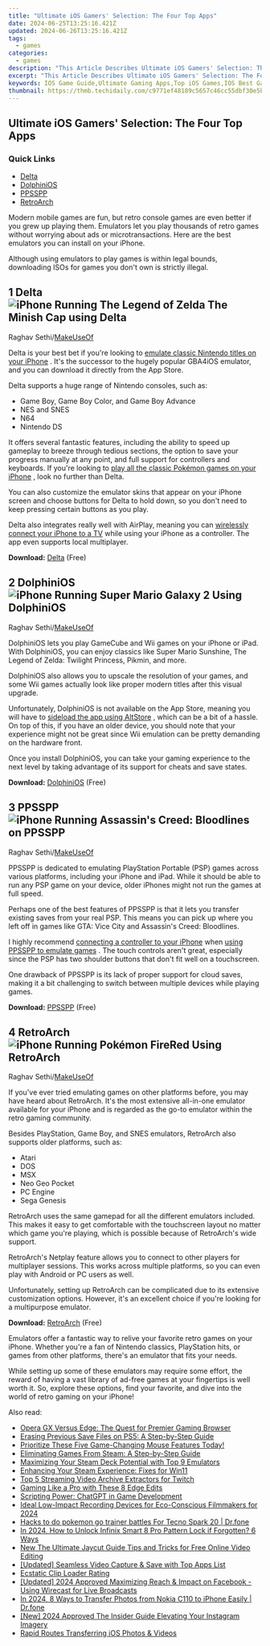 ```yaml
---
title: "Ultimate iOS Gamers' Selection: The Four Top Apps"
date: 2024-06-25T13:25:16.421Z
updated: 2024-06-26T13:25:16.421Z
tags:
  - games
categories:
  - games
description: "This Article Describes Ultimate iOS Gamers' Selection: The Four Top Apps"
excerpt: "This Article Describes Ultimate iOS Gamers' Selection: The Four Top Apps"
keywords: IOS Game Guide,Ultimate Gaming Apps,Top iOS Games,IOS Best Games,Premium iOS Games,IOS Game Selection,IOSGamerAppsTop4
thumbnail: https://thmb.techidaily.com/c9771ef48189c5657c46cc55dbf30e5b22c5c13c4b41b02a192204985e15f302.jpg
---
```


## Ultimate iOS Gamers' Selection: The Four Top Apps

### Quick Links

* [Delta](#delta)
* [DolphiniOS](#dolphinios)
* [PPSSPP](#ppsspp)
* [RetroArch](#retroarch)

 Modern mobile games are fun, but retro console games are even better if you grew up playing them. Emulators let you play thousands of retro games without worrying about ads or microtransactions. Here are the best emulators you can install on your iPhone.

 Although using emulators to play games is within legal bounds, downloading ISOs for games you don't own is strictly illegal.

## 1 Delta ![iPhone Running The Legend of Zelda The Minish Cap using Delta](https://static1.makeuseofimages.com/wordpress/wp-content/uploads/wm/2024/03/iphone-running-the-legend-of-zelda_-the-minish-cap-using-delta.jpg)

 Raghav Sethi/[MakeUseOf](https://www.makeuseof.com/author/raghav-sethi/)

 Delta is your best bet if you're looking to [emulate classic Nintendo titles on your iPhone](https://www.makeuseof.com/play-retro-nintendo-games-on-iphone/) . It's the successor to the hugely popular GBA4iOS emulator, and you can download it directly from the App Store.

Delta supports a huge range of Nintendo consoles, such as:

* Game Boy, Game Boy Color, and Game Boy Advance
* NES and SNES
* N64
* Nintendo DS

 It offers several fantastic features, including the ability to speed up gameplay to breeze through tedious sections, the option to save your progress manually at any point, and full support for controllers and keyboards. If you're looking to [play all the classic Pokémon games on your iPhone](https://www.makeuseof.com/tag/play-pokemon-emulate-games-iphone-ipad/) , look no further than Delta.

 You can also customize the emulator skins that appear on your iPhone screen and choose buttons for Delta to hold down, so you don't need to keep pressing certain buttons as you play.

 Delta also integrates really well with AirPlay, meaning you can [wirelessly connect your iPhone to a TV](https://www.makeuseof.com/how-to-connect-iphone-ipad-to-tv/) while using your iPhone as a controller. The app even supports local multiplayer.

**Download:** [Delta](https://apps.apple.com/us/app/delta-game-emulator/id1048524688) (Free)

## 2 DolphiniOS ![iPhone Running Super Mario Galaxy 2 Using DolphiniOS](https://static1.makeuseofimages.com/wordpress/wp-content/uploads/wm/2024/05/iphone-running-super-mario-galaxy-2-using-dolphinios.jpg)

 Raghav Sethi/[MakeUseOf](https://www.makeuseof.com/author/raghav-sethi/)

 DolphiniOS lets you play GameCube and Wii games on your iPhone or iPad. With DolphiniOS, you can enjoy classics like Super Mario Sunshine, The Legend of Zelda: Twilight Princess, Pikmin, and more.

 DolphiniOS also allows you to upscale the resolution of your games, and some Wii games actually look like proper modern titles after this visual upgrade.

 Unfortunately, DolphiniOS is not available on the App Store, meaning you will have to [sideload the app using AltStore](https://www.makeuseof.com/how-to-sideload-iphone-apps-without-jailbreak/) , which can be a bit of a hassle. On top of this, if you have an older device, you should note that your experience might not be great since Wii emulation can be pretty demanding on the hardware front.

 Once you install DolphiniOS, you can take your gaming experience to the next level by taking advantage of its support for cheats and save states.

**Download:** [DolphiniOS](http://dolphinios.oatmealdome.me/) (Free)

## 3 PPSSPP ![iPhone Running Assassin's Creed: Bloodlines on PPSSPP](https://static1.makeuseofimages.com/wordpress/wp-content/uploads/wm/2024/05/iphone-running-assassin-s-creed_-bloodlines-via-ppsspp-1-1.jpg)

 Raghav Sethi/[MakeUseOf](https://www.makeuseof.com/author/raghav-sethi/)

 PPSSPP is dedicated to emulating PlayStation Portable (PSP) games across various platforms, including your iPhone and iPad. While it should be able to run any PSP game on your device, older iPhones might not run the games at full speed.

 Perhaps one of the best features of PPSSPP is that it lets you transfer existing saves from your real PSP. This means you can pick up where you left off in games like GTA: Vice City and Assassin's Creed: Bloodlines.

 I highly recommend [connecting a controller to your iPhone](https://www.makeuseof.com/how-to-connect-ps5-controller-to-phone/) when [using PPSSPP to emulate games](https://www.makeuseof.com/play-psp-games-on-iphone/) . The touch controls aren't great, especially since the PSP has two shoulder buttons that don't fit well on a touchscreen.

 One drawback of PPSSPP is its lack of proper support for cloud saves, making it a bit challenging to switch between multiple devices while playing games.

**Download:** [PPSSPP](https://apps.apple.com/us/app/ppsspp-psp-emulator/id6496972903) (Free)

## 4 RetroArch ![iPhone Running Pokémon FireRed Using RetroArch](https://static1.makeuseofimages.com/wordpress/wp-content/uploads/wm/2024/03/iphone-running-poke-mon-firered-using-retroarch-2.jpg)

 Raghav Sethi/[MakeUseOf](https://www.makeuseof.com/author/raghav-sethi/)

 If you've ever tried emulating games on other platforms before, you may have heard about RetroArch. It's the most extensive all-in-one emulator available for your iPhone and is regarded as the go-to emulator within the retro gaming community.

 Besides PlayStation, Game Boy, and SNES emulators, RetroArch also supports older platforms, such as:

* Atari
* DOS
* MSX
* Neo Geo Pocket
* PC Engine
* Sega Genesis

 RetroArch uses the same gamepad for all the different emulators included. This makes it easy to get comfortable with the touchscreen layout no matter which game you're playing, which is possible because of RetroArch's wide support.

 RetroArch's Netplay feature allows you to connect to other players for multiplayer sessions. This works across multiple platforms, so you can even play with Android or PC users as well.

 Unfortunately, setting up RetroArch can be complicated due to its extensive customization options. However, it's an excellent choice if you're looking for a multipurpose emulator.

**Download:** [RetroArch](https://apps.apple.com/us/app/retroarch/id6499539433) (Free)

 Emulators offer a fantastic way to relive your favorite retro games on your iPhone. Whether you're a fan of Nintendo classics, PlayStation hits, or games from other platforms, there's an emulator that fits your needs.

 While setting up some of these emulators may require some effort, the reward of having a vast library of ad-free games at your fingertips is well worth it. So, explore these options, find your favorite, and dive into the world of retro gaming on your iPhone!


<ins class="adsbygoogle"
     style="display:block"
     data-ad-format="autorelaxed"
     data-ad-client="ca-pub-7571918770474297"
     data-ad-slot="1223367746"></ins>



<ins class="adsbygoogle"
     style="display:block"
     data-ad-client="ca-pub-7571918770474297"
     data-ad-slot="8358498916"
     data-ad-format="auto"
     data-full-width-responsive="true"></ins>

<span class="atpl-alsoreadstyle">Also read:</span>
<div><ul>
<li><a href="https://games-able.techidaily.com/opera-gx-versus-edge-the-quest-for-premier-gaming-browser/"><u>Opera GX Versus Edge: The Quest for Premier Gaming Browser</u></a></li>
<li><a href="https://games-able.techidaily.com/erasing-previous-save-files-on-ps5-a-step-by-step-guide/"><u>Erasing Previous Save Files on PS5: A Step-by-Step Guide</u></a></li>
<li><a href="https://games-able.techidaily.com/prioritize-these-five-game-changing-mouse-features-today/"><u>Prioritize These Five Game-Changing Mouse Features Today!</u></a></li>
<li><a href="https://games-able.techidaily.com/eliminating-games-from-steam-a-step-by-step-guide/"><u>Eliminating Games From Steam: A Step-by-Step Guide</u></a></li>
<li><a href="https://games-able.techidaily.com/maximizing-your-steam-deck-potential-with-top-9-emulators/"><u>Maximizing Your Steam Deck Potential with Top 9 Emulators</u></a></li>
<li><a href="https://games-able.techidaily.com/enhancing-your-steam-experience-fixes-for-win11/"><u>Enhancing Your Steam Experience: Fixes for Win11</u></a></li>
<li><a href="https://games-able.techidaily.com/top-5-streaming-video-archive-extractors-for-twitch/"><u>Top 5 Streaming Video Archive Extractors for Twitch</u></a></li>
<li><a href="https://games-able.techidaily.com/gaming-like-a-pro-with-these-8-edge-edits/"><u>Gaming Like a Pro with These 8 Edge Edits</u></a></li>
<li><a href="https://games-able.techidaily.com/scripting-power-chatgpt-in-game-development/"><u>Scripting Power: ChatGPT in Game Development</u></a></li>
<li><a href="https://screen-mirroring-recording.techidaily.com/ideal-low-impact-recording-devices-for-eco-conscious-filmmakers-for-2024/"><u>Ideal Low-Impact Recording Devices for Eco-Conscious Filmmakers for 2024</u></a></li>
<li><a href="https://pokemon-go-android.techidaily.com/hacks-to-do-pokemon-go-trainer-battles-for-tecno-spark-20-drfone-by-drfone-virtual-android/"><u>Hacks to do pokemon go trainer battles For Tecno Spark 20 | Dr.fone</u></a></li>
<li><a href="https://unlock-android.techidaily.com/in-2024-how-to-unlock-infinix-smart-8-pro-pattern-lock-if-forgotten-6-ways-by-drfone-android/"><u>In 2024, How to Unlock Infinix Smart 8 Pro Pattern Lock if Forgotten? 6 Ways</u></a></li>
<li><a href="https://ai-driven-video-production.techidaily.com/new-the-ultimate-jaycut-guide-tips-and-tricks-for-free-online-video-editing/"><u>New The Ultimate Jaycut Guide Tips and Tricks for Free Online Video Editing</u></a></li>
<li><a href="https://facebook-video-share.techidaily.com/updated-seamless-video-capture-and-save-with-top-apps-list/"><u>[Updated] Seamless Video Capture & Save with Top Apps List</u></a></li>
<li><a href="https://extra-tips.techidaily.com/ecstatic-clip-loader-rating/"><u>Ecstatic Clip Loader Rating</u></a></li>
<li><a href="https://facebook-videos.techidaily.com/updated-2024-approved-maximizing-reach-and-impact-on-facebook-using-wirecast-for-live-broadcasts/"><u>[Updated] 2024 Approved  Maximizing Reach & Impact on Facebook - Using Wirecast for Live Broadcasts</u></a></li>
<li><a href="https://android-transfer.techidaily.com/in-2024-8-ways-to-transfer-photos-from-nokia-c110-to-iphone-easily-drfone-by-drfone-transfer-from-android-transfer-from-android/"><u>In 2024, 8 Ways to Transfer Photos from Nokia C110 to iPhone Easily | Dr.fone</u></a></li>
<li><a href="https://instagram-video-files.techidaily.com/new-2024-approved-the-insider-guide-elevating-your-instagram-imagery/"><u>[New] 2024 Approved  The Insider Guide  Elevating Your Instagram Imagery</u></a></li>
<li><a href="https://extra-lessons.techidaily.com/rapid-routes-transferring-ios-photos-and-videos/"><u>Rapid Routes  Transferring iOS Photos & Videos</u></a></li>
</ul></div>
